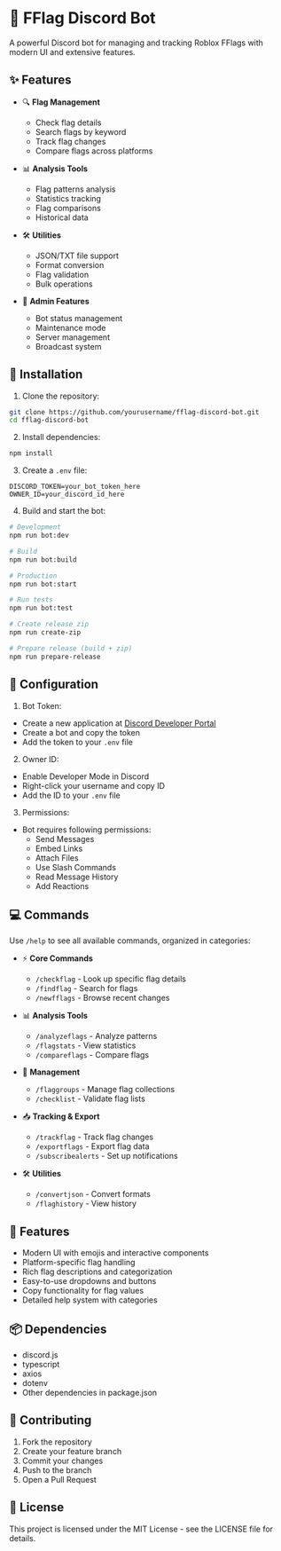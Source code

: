 # 🤖 FFlag Discord Bot

A powerful Discord bot for managing and tracking Roblox FFlags with modern UI and extensive features.

## ✨ Features

- 🔍 **Flag Management**
  - Check flag details
  - Search flags by keyword
  - Track flag changes
  - Compare flags across platforms

- 📊 **Analysis Tools**
  - Flag patterns analysis
  - Statistics tracking
  - Flag comparisons
  - Historical data

- 🛠️ **Utilities**
  - JSON/TXT file support
  - Format conversion
  - Flag validation
  - Bulk operations

- 👑 **Admin Features**
  - Bot status management
  - Maintenance mode
  - Server management
  - Broadcast system

## 🚀 Installation

1. Clone the repository:
```bash
git clone https://github.com/yourusername/fflag-discord-bot.git
cd fflag-discord-bot
```

2. Install dependencies:
```bash
npm install
```

3. Create a `.env` file:
```env
DISCORD_TOKEN=your_bot_token_here
OWNER_ID=your_discord_id_here
```

4. Build and start the bot:
```bash
# Development
npm run bot:dev

# Build
npm run bot:build

# Production
npm run bot:start

# Run tests
npm run bot:test

# Create release zip
npm run create-zip

# Prepare release (build + zip)
npm run prepare-release
```

## 📝 Configuration

1. Bot Token:
- Create a new application at [Discord Developer Portal](https://discord.com/developers/applications)
- Create a bot and copy the token
- Add the token to your `.env` file

2. Owner ID:
- Enable Developer Mode in Discord
- Right-click your username and copy ID
- Add the ID to your `.env` file

3. Permissions:
- Bot requires following permissions:
  - Send Messages
  - Embed Links
  - Attach Files
  - Use Slash Commands
  - Read Message History
  - Add Reactions

## 💻 Commands

Use `/help` to see all available commands, organized in categories:

- ⚡ **Core Commands**
  - `/checkflag` - Look up specific flag details
  - `/findflag` - Search for flags
  - `/newfflags` - Browse recent changes

- 📊 **Analysis Tools**
  - `/analyzeflags` - Analyze patterns
  - `/flagstats` - View statistics
  - `/compareflags` - Compare flags

- 🔧 **Management**
  - `/flaggroups` - Manage flag collections
  - `/checklist` - Validate flag lists

- 📥 **Tracking & Export**
  - `/trackflag` - Track flag changes
  - `/exportflags` - Export flag data
  - `/subscribealerts` - Set up notifications

- 🛠️ **Utilities**
  - `/convertjson` - Convert formats
  - `/flaghistory` - View history

## 🎨 Features

- Modern UI with emojis and interactive components
- Platform-specific flag handling
- Rich flag descriptions and categorization
- Easy-to-use dropdowns and buttons
- Copy functionality for flag values
- Detailed help system with categories

## 📦 Dependencies

- discord.js
- typescript
- axios
- dotenv
- Other dependencies in package.json

## 🤝 Contributing

1. Fork the repository
2. Create your feature branch
3. Commit your changes
4. Push to the branch
5. Open a Pull Request

## 📄 License

This project is licensed under the MIT License - see the LICENSE file for details.

